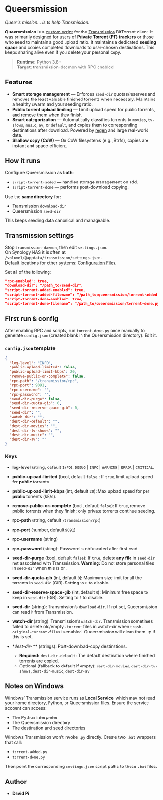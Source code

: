 # Queersmission

*Queer's mission… is to help Transmission.*

**Queersmission** is a [custom script](https://github.com/transmission/transmission/blob/main/docs/Scripts.md) for the [Transmission](https://transmissionbt.com/) BitTorrent client. It was primarily designed for users of **Private Torrent (PT) trackers** or those who need to maintain a good upload ratio. It maintains a dedicated **seeding space** and copies completed downloads to user-chosen destinations. This keeps sharing alive even if you delete your personal copy.

> **Runtime:** Python 3.8+  
> **Target:** transmission-daemon with RPC enabled

## Features

- **Smart storage management** — Enforces `seed-dir` quotas/reserves and removes the least valuable finished torrents when necessary. Maintains a healthy swarm and your seeding ratio.
- **Public torrent upload limiting** — Limit upload speed for public torrents, and remove them when they finish.
- **Smart categorization** — Automatically classifies torrents to `movies`, `tv-shows`, `music`, `av`, or `default`, and copies them to corresponding destinations after download. Powered by [regen](https://github.com/libertypi/regen) and large real-world data.
- **Shallow copy (CoW)** — On CoW filesystems (e.g., Btrfs), copies are instant and space-efficient.

## How it runs

Configure Queersmission as **both**:
- `script-torrent-added` — handles storage management on add.
- `script-torrent-done` — performs post-download copying.

Use the **same directory** for:
- Transmission `download-dir`
- Queersmission `seed-dir`

This keeps seeding data canonical and manageable.

## Transmission settings

Stop `transmission-daemon`, then edit `settings.json`.  
On Synology NAS it is often at: `/volume1/@appdata/transmission/settings.json`.  
Default locations for other systems: [Configuration Files](https://github.com/transmission/transmission/blob/main/docs/Configuration-Files.md).

Set **all** of the following:

```json
"rpc-enabled": true,
"download-dir": "/path_to/seed-dir",
"script-torrent-added-enabled": true,
"script-torrent-added-filename": "/path_to/queersmission/torrent-added.py",
"script-torrent-done-enabled": true,
"script-torrent-done-filename": "/path_to/queersmission/torrent-done.py"
````

## First run & config

After enabling RPC and scripts, run `torrent-done.py` once manually to generate `config.json` (created blank in the Queersmission directory). Edit it.

### `config.json` template

```json
{
  "log-level": "INFO",
  "public-upload-limited": false,
  "public-upload-limit-kbps": 20,
  "remove-public-on-complete": false,
  "rpc-path": "/transmission/rpc",
  "rpc-port": 9091,
  "rpc-username": "",
  "rpc-password": "",
  "seed-dir-purge": false,
  "seed-dir-quota-gib": 0,
  "seed-dir-reserve-space-gib": 0,
  "seed-dir": "",
  "watch-dir": "",
  "dest-dir-default": "",
  "dest-dir-movies": "",
  "dest-dir-tv-shows": "",
  "dest-dir-music": "",
  "dest-dir-av": ""
}
```

### Keys

* **log-level** (string, default `INFO`): `DEBUG` | `INFO` | `WARNING` | `ERROR` | `CRITICAL`.
* **public-upload-limited** (bool, default `false`): If `true`, limit upload speed for **public** torrents.
* **public-upload-limit-kbps** (int, default `20`): Max upload speed for per **public** torrents (kB/s).
* **remove-public-on-complete** (bool, default `false`): If `true`, remove public torrents when they finish; only private torrents continue seeding.
* **rpc-path** (string, default `/transmission/rpc`)
* **rpc-port** (number, default `9091`)
* **rpc-username** (string)
* **rpc-password** (string): Password is obfuscated after first read.
* **seed-dir-purge** (bool, default `false`): If `true`, delete **any file** in `seed-dir` not associated with Transmission.
  **Warning:** Do not store personal files in `seed-dir` when this is on.
* **seed-dir-quota-gib** (int, default `0`): Maximum size limit for all the torrents in `seed-dir` (GiB). Setting to `0` to disable.
* **seed-dir-reserve-space-gib** (int, default `0`): Minimum free space to keep in `seed-dir` (GiB). Setting to `0` to disable.
* **seed-dir** (string): Transmission’s `download-dir`. If not set, Queersmission can read it from Transmission.
* **watch-dir** (string): Transmission’s `watch-dir`. Transmission sometimes failed to delete old/empty `.torrent` files in watch-dir when `trash-original-torrent-files` is enabled. Queersmission will clean them up if this is set.
* **dest-dir-* ** (strings): Post-download-copy destinations.

  * **Required:** `dest-dir-default`: The default destination where finished torrents are copied.
  * Optional (fallback to default if empty): `dest-dir-movies`, `dest-dir-tv-shows`, `dest-dir-music`, `dest-dir-av`

## Notes on Windows

Windows’ Transmission service runs as **Local Service**, which may not read your home directory, Python, or Queersmission files. Ensure the service account can access:

* The Python interpreter
* The Queersmission directory
* The destination and seed directories

Windows Transmission won’t invoke `.py` directly. Create two `.bat` wrappers that call:

* `torrent-added.py`
* `torrent-done.py`

Then point the corresponding `settings.json` script paths to those `.bat` files.

## Author

* **David Pi**
